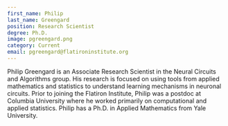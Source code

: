 ```yaml
---
first_name: Philip
last_name: Greengard
position: Research Scientist
degree: Ph.D.
image: pgreengard.png
category: Current
email: pgreengard@flatironinstitute.org
---
```

<!-- bio below -->
Philip Greengard is an Associate Research Scientist in the Neural Circuits and Algorithms group. His research is focused on using tools from applied mathematics and statistics to understand learning mechanisms in neuronal circuits. Prior to joining the Flatiron Institute, Philip was a postdoc at Columbia University where he worked primarily on computational and applied statistics. Philip has a Ph.D. in Applied Mathematics from Yale University. 